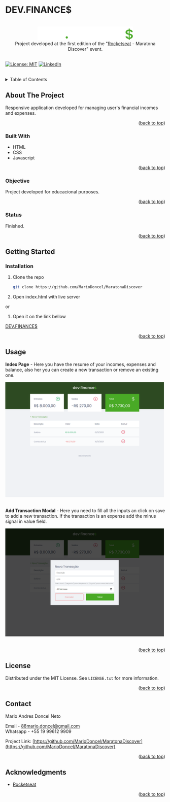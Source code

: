 <!-- TITLE -->
<h1>DEV.FINANCE$</h1> <br>
<!-- PROJECT LOGO -->
<div align="center">
    <img src="assets/logo.svg" alt="Logo" width="300px">
<br>
Project developed at the first edition of the "<a href="https://www.rocketseat.com.br/">Rocketseat</a> - Maratona Discover" event. 
</div><br/>
<div id="top"></div>
  

<!-- 
[![Contributors][contributors-shield]][contributors-url]
[![Forks][forks-shield]][forks-url]
[![Stargazers][stars-shield]][stars-url]
[![Issues][issues-shield]][issues-url] 
-->
[![License: MIT](https://img.shields.io/badge/License-MIT-yellow.svg)](https://github.com/MarioDoncel/MaratonaDiscover/blob/master/LICENSE)
[![LinkedIn](https://img.shields.io/badge/LinkedIn-0077B5?style=for-the-badge&logo=linkedin&logoColor=white)](https://www.linkedin.com/in/marioadoncel/)


<br />


<!-- TABLE OF CONTENTS -->
<details>
  <summary>Table of Contents</summary>
  <ol>
    <li>
      <a href="#about-the-project">About The Project</a>
      <ul>
        <li><a href="#built-with">Built With</a></li>
        <li><a href="#objective">Objective</a></li>
        <li><a href="#status">Status</a></li>
      </ul>
    </li>
    <li>
      <a href="#getting-started">Getting Started</a>
      <ul>
        <li><a href="#prerequisites">Prerequisites</a></li>
        <li><a href="#installation">Installation</a></li>
      </ul>
    </li>
    <li><a href="#usage">Usage</a></li>
    <li><a href="#license">License</a></li>
    <li><a href="#contact">Contact</a></li>
    <li><a href="#acknowledgments">Acknowledgments</a></li>
  </ol>
</details>


<!-- ABOUT THE PROJECT -->
## About The Project

Responsive application developed for managing user's financial incomes and expenses. 
<p align="right">(<a href="#top">back to top</a>)</p>


### Built With

<!-- This section should list any major frameworks/libraries used to bootstrap your project. Leave any add-ons/plugins for the acknowledgements section. Here are a few examples. -->

* HTML
* CSS
* Javascript
<!-- 
* [Next.js](https://nextjs.org/)
* [React.js](https://reactjs.org/)
* [Vue.js](https://vuejs.org/)
* [Angular](https://angular.io/)
* [Svelte](https://svelte.dev/)
* [Laravel](https://laravel.com)
* [Bootstrap](https://getbootstrap.com)
* [JQuery](https://jquery.com)
 -->
<p align="right">(<a href="#top">back to top</a>)</p>

### Objective

Project developed for educacional purposes.
<p align="right">(<a href="#top">back to top</a>)</p>

### Status

Finished.
<p align="right">(<a href="#top">back to top</a>)</p>

<!-- GETTING STARTED -->
## Getting Started

### Installation

<!-- _Below is an example of how you can instruct your audience on installing and setting up your app. This template doesn't rely on any external dependencies or services._
 -->
<!-- 1. Get a free API Key at [https://example.com](https://example.com) -->
1. Clone the repo
   ```sh
   git clone https://github.com/MarioDoncel/MaratonaDiscover
   ```
2. Open index.html with live server

or 

1. Open it on the link bellow

  <a href="https://mariodoncel.github.io/MaratonaDiscover/"> DEV.FINANCE$</a>

<p align="right">(<a href="#top">back to top</a>)</p>


<!-- USAGE EXAMPLES -->
## Usage
<div>
    <p><strong>Index Page</strong> - Here you have the resume of your incomes, expenses and balance, also her you can create a new transaction or remove an existing one.</p>
  <img src="assets/readmeImages/index.png" width="500px">
</div>
<br>
<div>
  <p><strong>Add Transaction Modal</strong> - Here you need to fill all the inputs an click on save to add a new transaction. If the transaction is an expense add the minus signal in value field.</p>
  <img src="assets/readmeImages/addTransaction.png" width="500px">
</div>
<br>

<p align="right">(<a href="#top">back to top</a>)</p>


<!-- LICENSE -->
## License

Distributed under the MIT License. See `LICENSE.txt` for more information.

<p align="right">(<a href="#top">back to top</a>)</p>


<!-- CONTACT -->
## Contact

Mario Andres Doncel Neto  

Email - 88mario.doncel@gmail.com <br>
Whatsapp - +55 19 99612 9909

Project Link: [https://github.com/MarioDoncel/MaratonaDiscover](https://github.com/MarioDoncel/MaratonaDiscover)

<p align="right">(<a href="#top">back to top</a>)</p>


<!-- ACKNOWLEDGMENTS -->
## Acknowledgments

* [Rocketseat](https://www.rocketseat.com.br/)

<p align="right">(<a href="#top">back to top</a>)</p>
